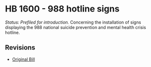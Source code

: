 # HB 1600 - 988 hotline signs
*Status: Prefiled for introduction.*
Concerning the installation of signs displaying the 988 national suicide prevention and mental health crisis hotline.

## Revisions
* [Original Bill](1/)